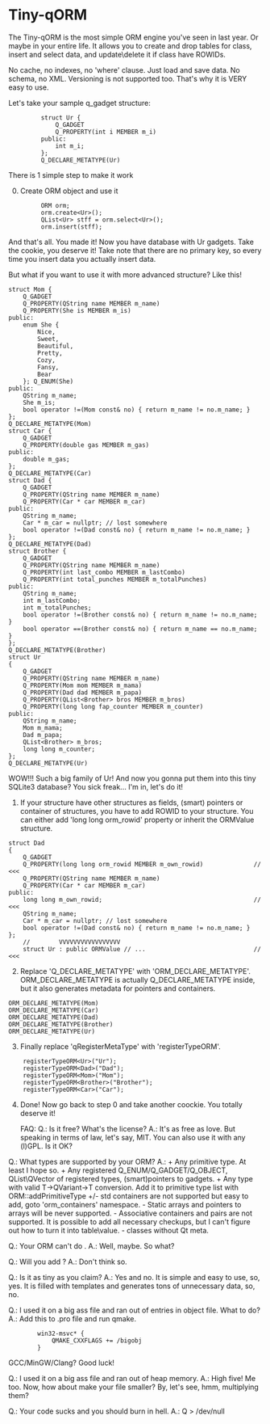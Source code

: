 # Tiny-qORM
The Tiny-qORM is the most simple ORM engine you've seen in last year. Or maybe in your entire life. 
It allows you to create and drop tables for class, insert and select data, and update\delete it if class have ROWIDs.
 
No cache, no indexes, no 'where' clause. Just load and save data. No schema, no XML. Versioning is not supported too.
That's why it is VERY easy to use. 

Let's take your sample q_gadget structure:
```Qt
         struct Ur {
             Q_GADGET
             Q_PROPERTY(int i MEMBER m_i)
         public:
             int m_i;
         };
         Q_DECLARE_METATYPE(Ur)
 ```
There is 1 simple step to make it work

0) Create ORM object and use it
```Qt
         ORM orm;
         orm.create<Ur>();
         QList<Ur> stff = orm.select<Ur>();
         orm.insert(stff);
```
And that's all. You made it! Now you have database with Ur gadgets. Take the cookie, you deserve it!
Take note that there are no primary key, so every time you insert data you actually insert data.

But what if you want to use it with more advanced structure? Like this!
```Qt
struct Mom {
    Q_GADGET
    Q_PROPERTY(QString name MEMBER m_name)
    Q_PROPERTY(She is MEMBER m_is)
public:
    enum She {
        Nice,
        Sweet,
        Beautiful,
        Pretty,
        Cozy,
        Fansy,
        Bear
    }; Q_ENUM(She)
public:
    QString m_name;
    She m_is;
    bool operator !=(Mom const& no) { return m_name != no.m_name; }
};
Q_DECLARE_METATYPE(Mom)
struct Car {
    Q_GADGET
    Q_PROPERTY(double gas MEMBER m_gas)
public:
    double m_gas;
};
Q_DECLARE_METATYPE(Car)
struct Dad {
    Q_GADGET
    Q_PROPERTY(QString name MEMBER m_name)
    Q_PROPERTY(Car * car MEMBER m_car)
public:
    QString m_name;
    Car * m_car = nullptr; // lost somewhere
    bool operator !=(Dad const& no) { return m_name != no.m_name; }
};
Q_DECLARE_METATYPE(Dad)
struct Brother {
    Q_GADGET
    Q_PROPERTY(QString name MEMBER m_name)
    Q_PROPERTY(int last_combo MEMBER m_lastCombo)
    Q_PROPERTY(int total_punches MEMBER m_totalPunches)
public:
    QString m_name;
    int m_lastCombo;
    int m_totalPunches;
    bool operator !=(Brother const& no) { return m_name != no.m_name; }
    bool operator ==(Brother const& no) { return m_name == no.m_name; }
};
Q_DECLARE_METATYPE(Brother)
struct Ur
{
    Q_GADGET
    Q_PROPERTY(QString name MEMBER m_name)
    Q_PROPERTY(Mom mom MEMBER m_mama)
    Q_PROPERTY(Dad dad MEMBER m_papa)
    Q_PROPERTY(QList<Brother> bros MEMBER m_bros)
    Q_PROPERTY(long long fap_counter MEMBER m_counter)
public:
    QString m_name;
    Mom m_mama;
    Dad m_papa;
    QList<Brother> m_bros;
    long long m_counter;
};
Q_DECLARE_METATYPE(Ur)
```
WOW!!! Such a big family of Ur! And now you gonna put them into this tiny SQLite3 database? You sick freak... I'm in, let's do it!
1) If your structure have other structures as fields, (smart) pointers or container of structures, you have to add ROWID to your structure.
You can either add 'long long orm_rowid' property or inherit the ORMValue structure.
```Qt
struct Dad
{
    Q_GADGET
    Q_PROPERTY(long long orm_rowid MEMBER m_own_rowid)              // <<<
    Q_PROPERTY(QString name MEMBER m_name)
    Q_PROPERTY(Car * car MEMBER m_car)
public:
    long long m_own_rowid;                                          // <<<
    QString m_name;
    Car * m_car = nullptr; // lost somewhere
    bool operator !=(Dad const& no) { return m_name != no.m_name; }
};
    //        VVVVVVVVVVVVVVVVV
    struct Ur : public ORMValue // ...                              // <<<
```
2) Replace 'Q_DECLARE_METATYPE' with 'ORM_DECLARE_METATYPE'. ORM_DECLARE_METATYPE is actually Q_DECLARE_METATYPE inside, but it also generates metadata for pointers and containers.
```Qt
ORM_DECLARE_METATYPE(Mom)
ORM_DECLARE_METATYPE(Car)
ORM_DECLARE_METATYPE(Dad)
ORM_DECLARE_METATYPE(Brother)
ORM_DECLARE_METATYPE(Ur)
```
3) Finally replace 'qRegisterMetaType' with 'registerTypeORM'.
```Qt
    registerTypeORM<Ur>("Ur");
    registerTypeORM<Dad>("Dad");
    registerTypeORM<Mom>("Mom");
    registerTypeORM<Brother>("Brother");
    registerTypeORM<Car>("Car");
```
4) Done! Now go back to step 0 and take another coockie. You totally deserve it!

   FAQ:
Q.: Is it free? What's the license?
A.: It's as free as love.
    But speaking in terms of law, let's say, MIT. You can also use it with any (l)GPL. Is it OK?

Q.: What types are supported by your ORM?
A.: +  Any primitive type. At least I hope so.
    +  Any registered Q_ENUM/Q_GADGET/Q_OBJECT, QList\QVector of registered types, (smart)pointers to gadgets.
    +  Any type with valid T->QVariant->T conversion. Add it to primitive type list with ORM::addPrimitiveType
   +/- std containers are not supported but easy to add, goto 'orm_containers' namespace.
    -  Static arrays and pointers to arrays will be never supported.
    -  Associative containers and pairs are not supported. It is possible to add all necessary checkups, but I can't figure out how to turn it into table\value.
    -  classes without Qt meta.

Q.: Your ORM can't do <X>.
A.: Well, maybe. So what?

Q.: Will you add <X>?
A.: Don't think so.

Q.: Is it as tiny as you claim?
A.: Yes and no.
    It is simple and easy to use, so, yes.
    It is filled with templates and generates tons of unnecessary data, so, no.

Q.: I used it on a big ass file and ran out of entries in object file. What to do?
A.: Add this to .pro file and run qmake.
```
        win32-msvc* {
            QMAKE_CXXFLAGS += /bigobj
        }
```
GCC/MinGW/Clang? Good luck!

Q.: I used it on a big ass file and ran out of heap memory.
A.: High five! Me too. Now, how about make your file smaller? By, let's see, hmm, multiplying them?

Q.: Your code sucks and you should burn in hell.
A.: Q > /dev/null
